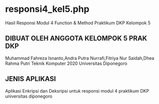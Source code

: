 # responsi4_kel5.php

Hasil Responsi Modul 4 Function & Method Praktikum DKP Kelompok 5

## DIBUAT OLEH ANGGOTA KELOMPOK 5 PRAK DKP

Muhammad Fahreza Isnanto,Andra Putra Nurrafi,Fitriya Nur Saidah,Dhea Rahma Putri Teknik Komputer 2020 Universitas Diponegoro

## JENIS APLIKASI

Aplikasi Enkripsi dan Deksripsi untuk responsi modul 4 praktikum DKP universitas diponegoro

